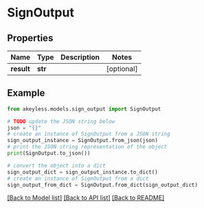 # SignOutput


## Properties

Name | Type | Description | Notes
------------ | ------------- | ------------- | -------------
**result** | **str** |  | [optional] 

## Example

```python
from akeyless.models.sign_output import SignOutput

# TODO update the JSON string below
json = "{}"
# create an instance of SignOutput from a JSON string
sign_output_instance = SignOutput.from_json(json)
# print the JSON string representation of the object
print(SignOutput.to_json())

# convert the object into a dict
sign_output_dict = sign_output_instance.to_dict()
# create an instance of SignOutput from a dict
sign_output_from_dict = SignOutput.from_dict(sign_output_dict)
```
[[Back to Model list]](../README.md#documentation-for-models) [[Back to API list]](../README.md#documentation-for-api-endpoints) [[Back to README]](../README.md)


